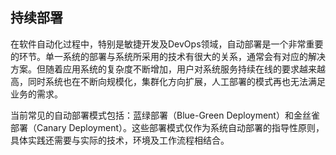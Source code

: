 ## 持续部署

在软件自动化过程中，特别是敏捷开发及DevOps领域，自动部署是一个非常重要的环节。单一系统的部署与系统所采用的技术有很大的关系，通常会有对应的解决方案。但随着应用系统的复杂度不断增加，用户对系统服务持续在线的要求越来越高，同时系统也在不断向规模化，集群化方向扩展，人工部署的模式再也无法满足业务的需求。

当前常见的自动部署模式包括：蓝绿部署（Blue-Green Deployment）和金丝雀部署（Canary Deployment）。这些部署模式仅作为系统自动部署的指导性原则，具体实践还需要与实际的技术，环境及工作流程相结合。



